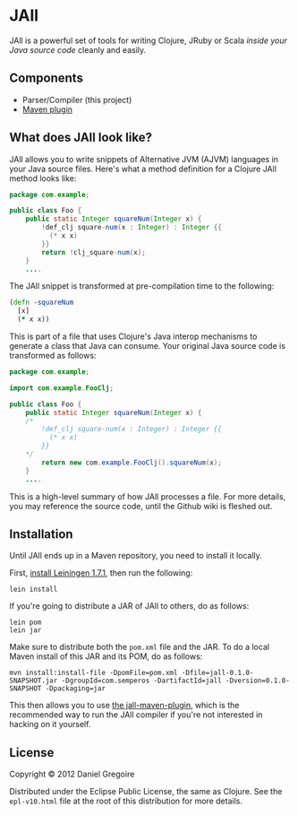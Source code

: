 # JAll

JAll is a powerful set of tools for writing Clojure, JRuby or Scala *inside your Java source code* cleanly and easily.

## Components

 * Parser/Compiler (this project)
 * [Maven plugin](https://github.com/semperos/jall-maven-plugin)

## What does JAll look like? ##

JAll allows you to write snippets of Alternative JVM (AJVM) languages in your Java source files. Here's what a method definition for a Clojure JAll method looks like:

```java
package com.example;

public class Foo {
    public static Integer squareNum(Integer x) {
        !def_clj square-num(x : Integer) : Integer {{
          (* x x)
        }}
        return !clj_square-num(x);
    }
    ....
```

The JAll snippet is transformed at pre-compilation time to the following:

```clj
(defn -squareNum
  [x]
  (* x x))
```

This is part of a file that uses Clojure's Java interop mechanisms to generate a class that Java can consume. Your original Java source code is transformed as follows:

```java
package com.example;

import com.example.FooClj;

public class Foo {
    public static Integer squareNum(Integer x) {
    /*
        !def_clj square-num(x : Integer) : Integer {{
          (* x x)
        }}
    */
        return new com.example.FooClj().squareNum(x);
    }
    ....
```

This is a high-level summary of how JAll processes a file. For more details, you may reference the source code, until the Github wiki is fleshed out.

## Installation

Until JAll ends up in a Maven repository, you need to install it locally.

First, [install Leiningen 1.7.1](https://github.com/technomancy/leiningen#readme), then run the following:

```
lein install
```

If you're going to distribute a JAR of JAll to others, do as follows:

```
lein pom
lein jar
```

Make sure to distribute both the `pom.xml` file and the JAR. To do a local Maven install of this JAR and its POM, do as follows:

```
mvn install:install-file -DpomFile=pom.xml -Dfile=jall-0.1.0-SNAPSHOT.jar -DgroupId=com.semperos -DartifactId=jall -Dversion=0.1.0-SNAPSHOT -Dpackaging=jar
```

This then allows you to use [the jall-maven-plugin](https://github.com/semperos/jall-maven-plugin), which is the recommended way to run the JAll compiler if you're not interested in hacking on it yourself.

## License

Copyright © 2012 Daniel Gregoire

Distributed under the Eclipse Public License, the same as Clojure. See the `epl-v10.html` file at the root of this distribution for more details.
